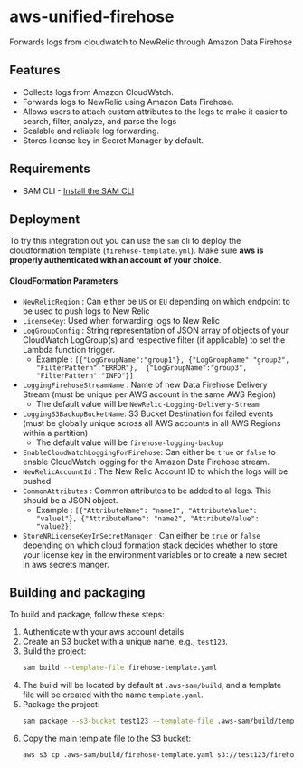 # aws-unified-firehose
Forwards logs from cloudwatch to NewRelic through Amazon Data Firehose

## Features

- Collects logs from Amazon CloudWatch.
- Forwards logs to NewRelic using Amazon Data Firehose.
- Allows users to attach custom attributes to the logs to make it easier to search, filter, analyze, and parse the logs
- Scalable and reliable log forwarding.
- Stores license key in Secret Manager by default.

## Requirements

- SAM CLI - [Install the SAM CLI](https://docs.aws.amazon.com/serverless-application-model/latest/developerguide/serverless-sam-cli-install.html)

## Deployment

To try this integration out you can use the `sam` cli to deploy the cloudformation template (`firehose-template.yml`). Make sure **aws is properly authenticated with an account of your choice**.


#### CloudFormation Parameters

- `NewRelicRegion` : Can either be `US` or `EU` depending on which endpoint to be used to push logs to New Relic
- `LicenseKey`: Used when forwarding logs to New Relic
- `LogGroupConfig` : String representation of JSON array of objects of your CloudWatch LogGroup(s) and respective filter (if applicable) to set the Lambda function trigger.
  - Example : ```[{"LogGroupName":"group1"}, {"LogGroupName":"group2", "FilterPattern":"ERROR"},  {"LogGroupName":"group3", "FilterPattern":"INFO"}]```
- `LoggingFirehoseStreamName` : Name of new Data Firehose Delivery Stream (must be unique per AWS account in the same AWS Region)
  - The default value will be `NewRelic-Logging-Delivery-Stream`
- `LoggingS3BackupBucketName`: S3 Bucket Destination for failed events (must be globally unique across all AWS accounts in all AWS Regions within a partition)
  - The default value will be `firehose-logging-backup`
- `EnableCloudWatchLoggingForFirehose`: Can either be `true` or `false` to enable CloudWatch logging for the Amazon Data Firehose stream.
- `NewRelicAccountId` : The New Relic Account ID to which the logs will be pushed
- `CommonAttributes` : Common attributes to be added to all logs. This should be a JSON object.
  - Example : ```[{"AttributeName": "name1", "AttributeValue": "value1"}, {"AttributeName": "name2", "AttributeValue": "value2}]```
- `StoreNRLicenseKeyInSecretManager` : Can either be `true` or `false` depending on which cloud formation stack decides whether to store your license key in the environment variables or to create a new secret in aws secrets manger.

## Building and packaging
To build and package, follow these steps:
1. Authenticate with your aws account details
2. Create an S3 bucket with a unique name, e.g., `test123`.
3. Build the project:
    ```sh
    sam build --template-file firehose-template.yaml
    ```
4. The build will be located by default at `.aws-sam/build`, and a template file will be created with the name `template.yaml`.
5. Package the project:
    ```sh
    sam package --s3-bucket test123 --template-file .aws-sam/build/template.yaml --output-template-file firehose-template.yaml --region us-east-2
    ```
6. Copy the main template file to the S3 bucket:
    ```sh
    aws s3 cp .aws-sam/build/firehose-template.yaml s3://test123/firehose-template.yaml
    ```